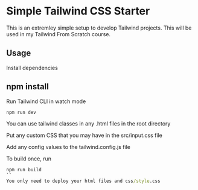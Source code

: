 # Simple Tailwind CSS Starter
This is an extremley simple setup to develop Tailwind projects. This will be used in my Tailwind From Scratch course.

## Usage
Install dependencies

## npm install
Run Tailwind CLI in watch mode

```cmd
npm run dev
```
You can use tailwind classes in any .html files in the root directory

Put any custom CSS that you may have in the src/input.css file

Add any config values to the tailwind.config.js file

To build once, run

```cmd
npm run build
``
You only need to deploy your html files and css/style.css
